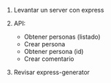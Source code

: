1. Levantar un server con express
2. API:
    - Obtener personas (listado)
    - Crear persona
    - Obtener persona (id)
    - Crear comentario

3. Revisar express-generator